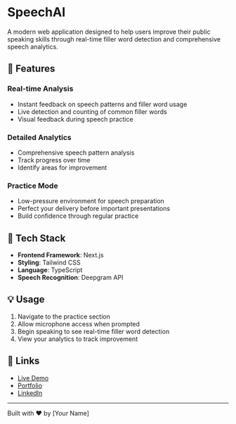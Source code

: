 # SpeechAI

A modern web application designed to help users improve their public speaking skills through real-time filler word detection and comprehensive speech analytics.

## 🌟 Features

### Real-time Analysis

- Instant feedback on speech patterns and filler word usage
- Live detection and counting of common filler words
- Visual feedback during speech practice

### Detailed Analytics

- Comprehensive speech pattern analysis
- Track progress over time
- Identify areas for improvement

### Practice Mode

- Low-pressure environment for speech preparation
- Perfect your delivery before important presentations
- Build confidence through regular practice

## 🚀 Tech Stack

- **Frontend Framework**: Next.js
- **Styling**: Tailwind CSS
- **Language**: TypeScript
- **Speech Recognition**: Deepgram API

## 💡 Usage

1. Navigate to the practice section
2. Allow microphone access when prompted
3. Begin speaking to see real-time filler word detection
4. View your analytics to track improvement

## 🔗 Links

- [Live Demo](your-demo-link)
- [Portfolio](your-portfolio)
- [LinkedIn](your-linkedin)

---

Built with ❤️ by [Your Name]
